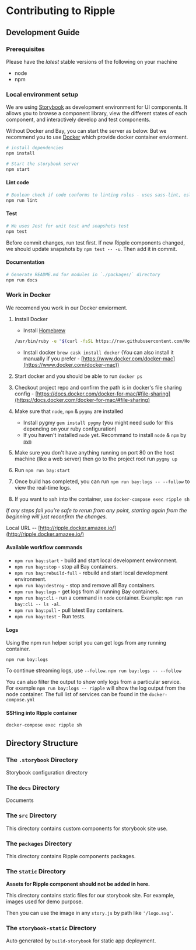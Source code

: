 # Contributing to Ripple

## Development Guide

### Prerequisites

Please have the *latest* stable versions of the following on your machine

- node
- npm

### Local environment setup

We are using [Storybook](https://storybook.js.org/) as development environment
for UI components. It allows you to browse a component library, view the
different states of each component, and interactively develop and test components.

Without Docker and Bay, you can start the server as below. But we recommend you
to use [Docker](#work-in-docker) which provide docker container enviorment.

``` bash
# install dependencies
npm install

# Start the storybook server
npm start
```

#### Lint code

``` bash
# Boolean check if code conforms to linting rules - uses sass-lint, eslint & markdownlint
npm run lint
```

#### Test

``` bash
# We uses Jest for unit test and snapshots test
npm test
```

Before commit changes, run test first. If new Ripple components changed, we
should update snapshots by `npm test -- -u`. Then add it in commit.

#### Documentation

``` bash
# Generate README.md for modules in `./packages/` directory
npm run docs
```

### Work in Docker

We recomend you work in our Docker enviorment.

1. Install Docker
   - Install [Homebrew](https://brew.sh/)

   ```bash
   /usr/bin/ruby -e "$(curl -fsSL https://raw.githubusercontent.com/Homebrew/install/master/install)"
   ```

   - Install docker `brew cask install docker`
   (You can also install it manually if you prefer - [https://www.docker.com/docker-mac](https://www.docker.com/docker-mac))
2. Start docker and you should be able to run `docker ps`
3. Checkout project repo and confirm the path is in docker's file sharing
    config - [https://docs.docker.com/docker-for-mac/#file-sharing](https://docs.docker.com/docker-for-mac/#file-sharing)
4. Make sure that `node`, `npm` & `pygmy` are installed
   - Install pygmy `gem install pygmy` (you might need sudo for this depending
     on your ruby configuration)
   - If you haven't installed `node` yet. Recommand to install `node` & `npm`
     by [`nvm`](https://github.com/creationix/nvm)
5. Make sure you don't have anything running on port 80 on the host machine
   (like a web server) then go to the project root run `pygmy up`
6. Run `npm run bay:start`
7. Once build has completed, you can run `npm run bay:logs -- --follow` to view
   the real-time logs.
8. If you want to ssh into the container, use `docker-compose exec ripple sh`

_If any steps fail you're safe to rerun from any point, starting again from the
beginning will just reconfirm the changes._

Local URL -- [http://ripple.docker.amazee.io/](http://ripple.docker.amazee.io/)

#### Available workflow commands

- `npm run bay:start` - build and start local development environment.
- `npm run bay:stop` - stop all Bay containers.
- `npm run bay:rebuild-full` - rebuild and start local development environment.
- `npm run bay:destroy` - stop and remove all Bay containers.
- `npm run bay:logs` - get logs from all running Bay containers.
- `npm run bay:cli` - run a command in `node` container.
   Example: `npm run bay:cli -- ls -al`.
- `npm run bay:pull` - pull latest Bay containers.
- `npm run bay:test` - Run tests.

#### Logs

Using the npm run helper script you can get logs from any running container.

`npm run bay:logs`

To continue streaming logs, use `--follow`.
`npm run bay:logs -- --follow`

You can also filter the output to show only logs from a particular service.
For example `npm run bay:logs -- ripple` will show the log output from the node container.
The full list of services can be found in the `docker-compose.yml`

#### SSHing into Ripple container

`docker-compose exec ripple sh`

## Directory Structure

### The `.storybook` Directory

Storybook configuration directory

### The `docs` Directory

Documents

### The `src` Directory

This directory contains custom components for storybook site use.

### The `packages` Directory

This directory contains Ripple components packages.

### The `static` Directory

**Assets for Ripple component should not be added in here.**

This directory contains static files for our storybook site. For example, images
used for demo purpose.

Then you can use the image in any `story.js` by path like `'/logo.svg'`.

### The `storybook-static` Directory

Auto generated by `build-storybook` for static app deployment.
